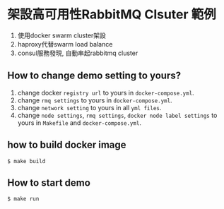 # 架設高可用性RabbitMQ Clsuter 範例

1. 使用docker swarm cluster架設
2. haproxy代替swarm load balance
3. consul服務發現, 自動串起rabbitmq cluster

## How to change demo setting to yours?

1. change docker `registry url` to yours in `docker-compose.yml`.
2. change `rmq settings` to yours in `docker-compose.yml`.
3. change `network setting` to yours in all `yml files`.
3. change `node settings`, `rmq settings`, `docker node label settings` to yours in `Makefile` and `docker-compose.yml`.

## how to build docker image

```
$ make build
```

## How to start demo

```
$ make run
```


